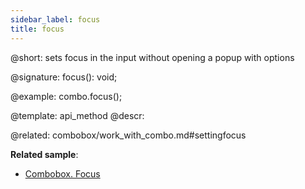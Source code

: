 ```yaml
---
sidebar_label: focus
title: focus
---          
```


@short: sets focus in the input without opening a popup with options

@signature: focus(): void;

@example:
combo.focus();


@template: api_method
@descr:

@related: combobox/work_with_combo.md#settingfocus


**Related sample**:
- [Combobox. Focus](https://snippet.dhtmlx.com/hp6b5sxe)


